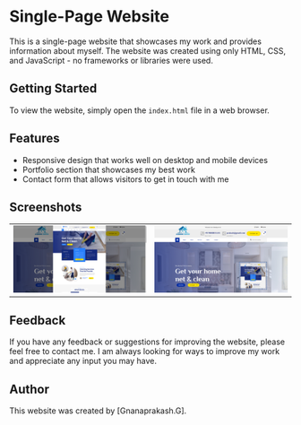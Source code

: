 # Single-Page Website

This is a single-page website that showcases my work and provides information about myself. The website was created using only HTML, CSS, and JavaScript - no frameworks or libraries were used.

## Getting Started

To view the website, simply open the `index.html` file in a web browser.

## Features

- Responsive design that works well on desktop and mobile devices
- Portfolio section that showcases my best work
- Contact form that allows visitors to get in touch with me

## Screenshots

<table>
  <tr>
    <td><img alt="Love Calculator Screenshot 1" src="https://raw.githubusercontent.com/Gnanaprakash-Dev/single-page-website/main/image/screen1.png"></td>
    <td><img alt="Love Calculator Screenshot 2" src="https://raw.githubusercontent.com/Gnanaprakash-Dev/single-page-website/main/image/screen2.png"></td>
  </tr>
</table>

## Feedback

If you have any feedback or suggestions for improving the website, please feel free to contact me. I am always looking for ways to improve my work and appreciate any input you may have.

## Author

This website was created by [Gnanaprakash.G].
